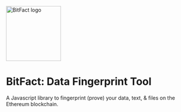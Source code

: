 <img src="https://raw.githubusercontent.com/zachalam/BitFact/master/readme/logo.png" alt="BitFact logo" title="BitFact" align="center" height="150" />

# BitFact: Data Fingerprint Tool
A Javascript library to fingerprint (prove) your data, text, &amp; files on the Ethereum blockchain.
